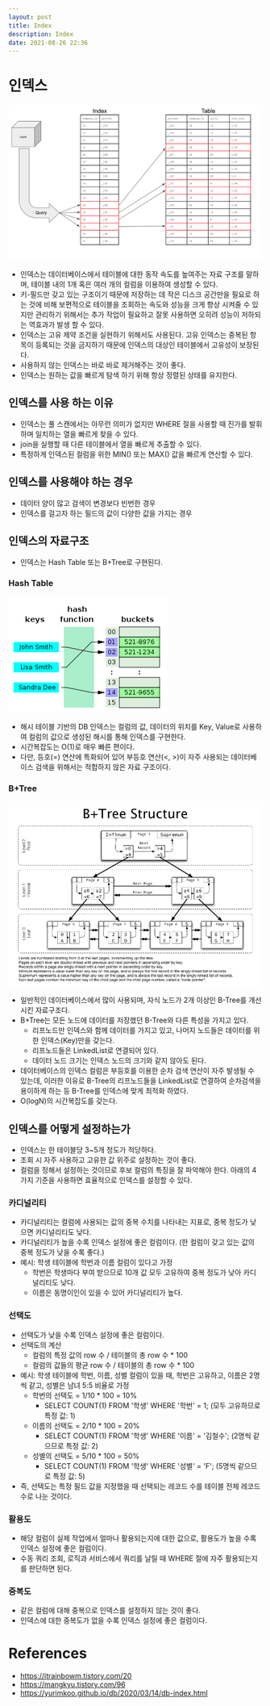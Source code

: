 ```yaml
---
layout: post
title: Index
description: Index
date: 2021-08-26 22:36
---
```


# 인덱스

![Index](/assets/images/index/Index.png)

- 인덱스는 데이터베이스에서 테이블에 대한 동작 속도를 높여주는 자료 구조를 말하며, 테이블 내의 1개 혹은 여러 개의 컬럼을 이용하여 생성할 수 있다.
- 키-필드만 갖고 있는 구조이기 때문에 저장하는 데 작은 디스크 공간만을 필요로 하는 것에 비해 보편적으로 테이블을 조회하는 속도와 성능을 크게 향상 시켜줄 수 있지만 관리하기 위해서는 추가 작업이 필요하고 잘못 사용하면 오히려 성능이 저하되는 역효과가 발생 할 수 있다.
- 인덱스는 고유 제약 조건을 실현하기 위해서도 사용된다. 고유 인덱스는 중복된 항목이 등록되는 것을 금지하기 때문에 인덱스의 대상인 테이블에서 고유성이 보장된다.
- 사용하지 않는 인덱스는 바로 바로 제거해주는 것이 좋다.
- 인덱스는 원하는 값을 빠르게 탐색 하기 위해 항상 정렬된 상태를 유지한다.

## 인덱스를 사용 하는 이유

- 인덱스는 풀 스캔에서는 아무런 의미가 없지만 WHERE 절을 사용할 때 진가를 발휘하며 일치하는 열을 빠르게 찾을 수 있다.
- join을 실행할 때 다른 테이블에서 열을 빠르게 추출할 수 있다.
- 특정하게 인덱스된 컬럼을 위한 MIN() 또는 MAX() 값을 빠르게 연산할 수 있다.

## 인덱스를 사용해야 하는 경우

- 데이터 양이 많고 검색이 변경보다 빈번한 경우
- 인덱스를 걸고자 하는 필드의 값이 다양한 값을 가지는 경우

## 인덱스의 자료구조

- 인덱스는 Hash Table 또는 B+Tree로 구현된다.

### Hash Table

![HashTable](/assets/images/index/HashTable.png)

- 해시 테이블 기반의 DB 인덱스는 컬럼의 값, 데이터의 위치를 Key, Value로 사용하여 컬럼의 값으로 생성된 해시를 통해 인덱스를 구현한다.
- 시간복잡도는 O(1)로 매우 빠른 편이다.
- 다만, 등호(=) 연산에 특화되어 있어 부등호 연산(<, >)이 자주 사용되는 데이터베이스 검색을 위해서는 적합하지 않은 자료 구조이다.

### B+Tree

![B+Tree](/assets/images/index/B+Tree.png)

- 일반적인 데이터베이스에서 많이 사용되며, 자식 노드가 2개 이상인 B-Tree를 개선시킨 자료구조다.
- B+Tree는 모든 노드에 데이터를 저장했던 B-Tree와 다른 특성을 가지고 있다.
  - 리프노드만 인덱스와 함께 데이터를 가지고 있고, 나머지 노드들은 데이터를 위한 인덱스(Key)만을 갖는다.
  - 리프노드들은 LinkedList로 연결되어 있다.
  - 데이터 노드 크기는 인덱스 노드의 크기와 같지 않아도 된다.
- 데이터베이스의 인덱스 컬럼은 부등호를 이용한 순차 검색 연산이 자주 발생될 수 있는데, 이러한 이유로 B-Tree의 리프노드들을 LinkedList로 연결하여 순차검색을 용이하게 하는 등 B-Tree를 인덱스에 맞게 최적화 하였다.
- O(logN)의 시간복잡도를 갖는다.

## 인덱스를 어떻게 설정하는가

- 인덱스는 한 테이블당 3~5개 정도가 적당하다.
- 조회 시 자주 사용하고 고유한 값 위주로 설정하는 것이 좋다.
- 컬럼을 정해서 설정하는 것이므로 후보 컬럼의 특징을 잘 파악해야 한다. 아래의 4가지 기준을 사용하면 효율적으로 인덱스를 설정할 수 있다.

### 카디널리티

- 카디널리티는 컬럼에 사용되는 값의 중복 수치를 나타내는 지표로, 중복 정도가 낮으면 카디널리티도 낮다.
- 카디널리티가 높을 수록 인덱스 설정에 좋은 컬럼이다. (한 컬럼이 갖고 있는 값의 중복 정도가 낮을 수록 좋다.)
- 예시: 학생 테이블에 학번과 이름 컬럼이 있다고 가정
  - 학번은 학생마다 부여 받으므로 10개 값 모두 고유하여 중복 정도가 낮아 카디널리티도 낮다.
  - 이름은 동명이인이 있을 수 있어 카디널리티가 높다.

### 선택도

- 선택도가 낮을 수록 인덱스 설정에 좋은 컬럼이다.
- 선택도의 계산
  - 컬럼의 특정 값의 row 수 / 테이블의 총 row 수 \* 100
  - 컬럼의 값들의 평균 row 수 / 테이블의 총 row 수 \* 100
- 예시: 학생 테이블에 학번, 이름, 성별 컬럼이 있을 때, 학번은 고유하고, 이름은 2명씩 같고, 성별은 남녀 5:5 비율로 가정
  - 학번의 선택도 = 1/10 \* 100 = 10%
    - SELECT COUNT(1) FROM '학생' WHERE '학번' = 1; (모두 고유하므로 특정 값: 1)
  - 이름의 선택도 = 2/10 \* 100 = 20%
    - SELECT COUNT(1) FROM '학생' WHERE '이름' = '김철수'; (2명씩 같으므로 특정 값: 2)
  - 성별의 선택도 = 5/10 \* 100 = 50%
    - SELECT COUNT(1) FROM '학생' WHERE '성별' = 'F'; (5명씩 같으므로 특정 값: 5)
- 즉, 선택도는 특정 필드 값을 지정했을 때 선택되는 레코드 수를 테이블 전체 레코드 수로 나눈 것이다.

### 활용도

- 해당 컬럼이 실제 작업에서 얼마나 활용되는지에 대한 값으로, 활용도가 높을 수록 인덱스 설정에 좋은 컬럼이다.
- 수동 쿼리 조회, 로직과 서비스에서 쿼리를 날릴 때 WHERE 절에 자주 활용되는지를 판단하면 된다.

### 중복도

- 같은 컬럼에 대해 중복으로 인덱스를 설정하지 않는 것이 좋다.
- 인덱스에 대한 중복도가 없을 수록 인덱스 설정에 좋은 컬럼이다.

# References

- https://itrainbowm.tistory.com/20
- https://mangkyu.tistory.com/96
- https://yurimkoo.github.io/db/2020/03/14/db-index.html
